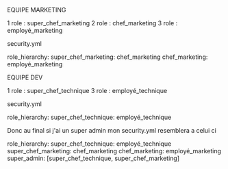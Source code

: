EQUIPE MARKETING

1 role : super_chef_marketing
2 role : chef_marketing
3 role : employé_marketing

security.yml

 role_hierarchy:
        super_chef_marketing: chef_marketing
        chef_marketing: employé_marketing

EQUIPE DEV

1 role : super_chef_technique
3 role : employé_technique

security.yml

 role_hierarchy:
        super_chef_technique: employé_technique

Donc au final si j'ai un super admin mon security.yml resemblera a celui ci

 role_hierarchy:
        super_chef_technique: employé_technique
        super_chef_marketing: chef_marketing
        chef_marketing: employé_marketing
        super_admin: [super_chef_technique, super_chef_marketing]

